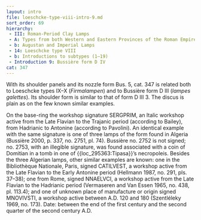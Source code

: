 ```yaml
---
layout: intro
file: loeschcke-type-viii-intro-9.md
sort_order: 69
hierarchy:
 - III: Roman-Period Clay Lamps
 - A: Types from both Western and Eastern Provinces of the Roman Empire
 - b: Augustan and Imperial Lamps
 - 14: Loeschcke type VIII
 - b: Introductions to subtypes (1–19)
 - Introduction 9: Bussière form D IV
cat: 347
---
```


With its shoulder panels and its nozzle form Bus. 5, cat. 347 is related both to Loeschcke types IX–X (*Firmalampen*) and to Bussière form D III (*lampes galettes*). Its shoulder form is similar to that of form D III 3. The discus is plain as on the few known similar examples.

On the base-ring the workshop signature <span class="inscription">SERGPRIM</span>, an Italic workshop active from the Late Flavian to the Trajanic period (according to Bailey), from Hadrianic to Antonine (according to Pavolini). An identical example with the same signature is one of three lamps of the form found in Algeria (Bussière 2000, p. 337, no. 2751, pl. 74). Bussière no. 2752 is not signed; no. 2753, with an illegible signature, was found associated with a coin of Domitian in a tomb in one of {{loc_295363:Tipasa}}’s necropoleis. Besides the three Algerian lamps, other similar examples are known: one in the Bibliothèque Nationale, Paris, signed <span class="inscription">CATILVEST</span>, a workshop active from the Late Flavian to the Early Antonine period (Hellmann 1987, no. 291, pls. 37–38); one from Rome, signed <span class="inscription">NNAELVCI</span>, a workshop active from the Late Flavian to the Hadrianic period (Vermaseren and Van Essen 1965, no. 438, pl. 113.4); and one of unknown place of manufacture or origin signed <span class="inscription">MNOVIVSTI</span>, a workshop active between A.D. 120 and 180 (Szentléleky 1969, no. 173). Date: between the end of the first century and the second quarter of the second century A.D.
